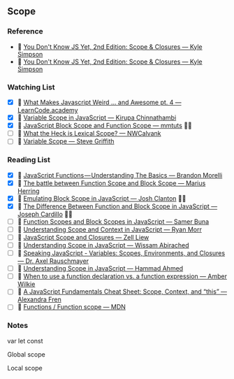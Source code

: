 ## Scope

### Reference

- 📜 [You Don't Know JS Yet, 2nd Edition: Scope & Closures — Kyle Simpson](https://github.com/getify/You-Dont-Know-JS/tree/2nd-ed/scope-closures)
- 📜 [You Don't Know JS Yet, 2nd Edition: Scope & Closures — Kyle Simpson](https://github.com/getify/You-Dont-Know-JS/tree/2nd-ed/scope-closures)

### Watching List

- [x] 🎥 [What Makes Javascript Weird ... and Awesome pt. 4 — LearnCode.academy](https://www.youtube.com/watch?v=SBwoFkRjZvE)
- [x] 🎥 [Variable Scope in JavaScript — Kirupa Chinnathambi](https://www.youtube.com/watch?v=dhp57T3p760)
- [x] 🎥 [JavaScript Block Scope and Function Scope — mmtuts](https://www.youtube.com/watch?v=aK_nuUAdr8E)  👏🏻
- [ ] 🎥 [What the Heck is Lexical Scope? — NWCalvank](https://www.youtube.com/watch?v=GhNA0r10MmA)
- [ ] 🎥 [Variable Scope — Steve Griffith](https://www.youtube.com/watch?v=FyWdrCZZavQ)

### Reading List

- [x] 📜 [JavaScript Functions — Understanding The Basics — Brandon Morelli](https://codeburst.io/javascript-functions-understanding-the-basics-207dbf42ed99)
- [x] 📜 [The battle between Function Scope and Block Scope — Marius Herring](http://www.deadcoderising.com/2017-04-11-es6-var-let-and-const-the-battle-between-function-scope-and-block-scope/)
- [x] 📜 [Emulating Block Scope in JavaScript — Josh Clanton](http://adripofjavascript.com/blog/drips/emulating-block-scope-in-javascript.html)  👏🏻
- [x] 📜 [The Difference Between Function and Block Scope in JavaScript — Joseph Cardillo](https://medium.com/@josephcardillo/the-difference-between-function-and-block-scope-in-javascript-4296b2322abe) 👏🏻
- [ ] 📜 [Function Scopes and Block Scopes in JavaScript — Samer Buna](https://edgecoders.com/function-scopes-and-block-scopes-in-javascript-25bbd7f293d7)
- [ ] 📜 [Understanding Scope and Context in JavaScript — Ryan Morr](http://ryanmorr.com/understanding-scope-and-context-in-javascript/)
- [ ] 📜 [JavaScript Scope and Closures — Zell Liew](https://css-tricks.com/javascript-scope-closures/)
- [ ] 📜 [Understanding Scope in JavaScript — Wissam Abirached](https://developer.telerik.com/topics/web-development/understanding-scope-in-javascript/)
- [ ] 📜 [Speaking JavaScript - Variables: Scopes, Environments, and Closures — Dr. Axel Rauschmayer](http://speakingjs.com/es5/ch16.html)
- [ ] 📜 [Understanding Scope in JavaScript ― Hammad Ahmed](https://scotch.io/tutorials/understanding-scope-in-javascript)
- [ ] 📜 [When to use a function declaration vs. a function expression ― Amber Wilkie](https://medium.freecodecamp.org/when-to-use-a-function-declarations-vs-a-function-expression-70f15152a0a0)
- [ ] 📜 [A JavaScript Fundamentals Cheat Sheet: Scope, Context, and “this” ― Alexandra Fren](https://dev.to/alexandrafren/a-javascript-fundamentals-cheat-sheet-scope-context-and-this-28ai)
- [ ] 📜 [Functions / Function scope ― MDN](https://developer.mozilla.org/en-US/docs/Web/JavaScript/Guide/Functions#function_scope)

### Notes

var let const

Global scope

Local scope

